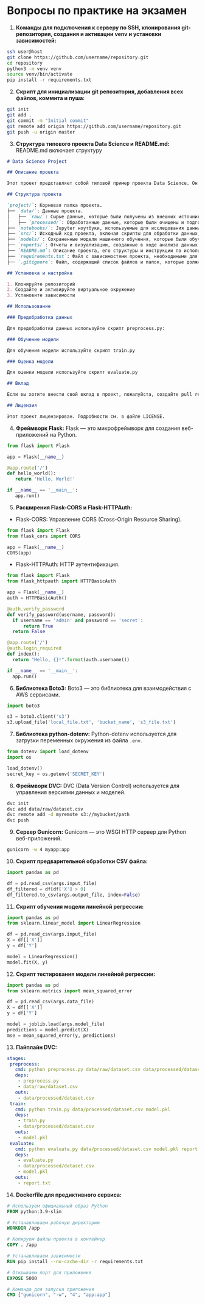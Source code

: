 # Вопросы по практике на экзамен 

1. **Команды для подключения к серверу по SSH, клонирования git-репозитория, создания и активации venv и установки зависимостей:**
  ```bash
  ssh user@host
  git clone https://github.com/username/repository.git
  cd repository
  python3 -m venv venv
  source venv/bin/activate
  pip install -r requirements.txt
  ```

2. **Скрипт для инициализации git репозитория, добавления всех файлов, коммита и пуша:**
  ```bash
  git init
  git add .
  git commit -m "Initial commit"
  git remote add origin https://github.com/username/repository.git
  git push -u origin master
  ```

3. **Структура типового проекта Data Science и README.md:**
  README.md включает структуру
  ```markdown
  # Data Science Project

  ## Описание проекта

  Этот проект представляет собой типовой пример проекта Data Science. Он включает в себя все необходимые компоненты для работы с данными, их обработки, моделирования и оценки результатов.

  ## Структура проекта

  `project/`: Корневая папка проекта.
  ├── `data/`: Данные проекта.
  │   ├── `raw/`: Сырые данные, которые были получены из внешних источников и не подвергались никакой обработке.
  │   ├── `processed/`: Обработанные данные, которые были очищены и подготовлены для анализа и моделирования.
  ├── `notebooks/`: Jupyter ноутбуки, используемые для исследования данных, визуализации и разработки моделей.
  ├── `src/`: Исходный код проекта, включая скрипты для обработки данных, обучения моделей и их оценки.
  ├── `models/`: Сохраненные модели машинного обучения, которые были обучены на данных.
  ├── `reports/`: Отчеты и визуализации, созданные в ходе анализа данных и оценки моделей.
  ├── `README.md`: Описание проекта, его структуры и инструкции по использованию.
  ├── `requirements.txt`: Файл с зависимостями проекта, необходимыми для его работы.
  ├── `.gitignore`: Файл, содержащий список файлов и папок, которые должны быть проигнорированы системой контроля версий Git.

  ## Установка и настройка

  1. Клонируйте репозиторий
  2. Создайте и активируйте виртуальное окружение
  3. Установите зависимости

  ## Использование

  ### Предобработка данных
  
  Для предобработки данных используйте скрипт preprocess.py:
  
  ### Обучение модели

  Для обучения модели используйте скрипт train.py

  ### Оценка модели

  Для оценки модели используйте скрипт evaluate.py

  ## Вклад
  
  Если вы хотите внести свой вклад в проект, пожалуйста, создайте pull request или откройте issue для обсуждения изменений.
  
  ## Лицензия
  
  Этот проект лицензирован. Подробности см. в файле LICENSE.
  ```

4. **Фреймворк Flask:**
  Flask — это микрофреймворк для создания веб-приложений на Python.
  ```python
  from flask import Flask

  app = Flask(__name__)

  @app.route('/')
  def hello_world():
     return 'Hello, World!'

  if __name__ == '__main__':
     app.run()
  ```

5. **Расширения Flask-CORS и Flask-HTTPAuth:**
  - Flask-CORS: Управление CORS (Cross-Origin Resource Sharing).
  ```python
  from flask import Flask
  from flask_cors import CORS

  app = Flask(__name__)
  CORS(app)
  ```

  - Flask-HTTPAuth: HTTP аутентификация.
  ```python
  from flask import Flask
  from flask_httpauth import HTTPBasicAuth

  app = Flask(__name__)
  auth = HTTPBasicAuth()

  @auth.verify_password
  def verify_password(username, password):
    if username == 'admin' and password == 'secret':
        return True
    return False

  @app.route('/')
  @auth.login_required
  def index():
    return "Hello, {}!".format(auth.username())

  if __name__ == '__main__':
    app.run()
  ```

6. **Библиотека Boto3:**
  Boto3 — это библиотека для взаимодействия с AWS сервисами.
  ```python
  import boto3

  s3 = boto3.client('s3')
  s3.upload_file('local_file.txt', 'bucket_name', 's3_file.txt')
  ```

7. **Библиотека python-dotenv:**
  Python-dotenv используется для загрузки переменных окружения из файла `.env`.
  ```python
  from dotenv import load_dotenv
  import os

  load_dotenv()
  secret_key = os.getenv('SECRET_KEY')
  ```

8. **Фреймворк DVC:**
  DVC (Data Version Control) используется для управления версиями данных и моделей.
  ```bash
  dvc init
  dvc add data/raw/dataset.csv
  dvc remote add -d myremote s3://mybucket/path
  dvc push
  ```

9. **Сервер Gunicorn:**
  Gunicorn — это WSGI HTTP сервер для Python веб-приложений.
  ```bash
  gunicorn -w 4 myapp:app
  ```

10. **Скрипт предварительной обработки CSV файла:**
   ```python
   import pandas as pd

   df = pd.read_csv(args.input_file)
   df_filtered = df[df['X'] > 0]
   df_filtered.to_csv(args.output_file, index=False)
   ```

11. **Скрипт обучения модели линейной регрессии:**
   ```python
   import pandas as pd
   from sklearn.linear_model import LinearRegression

   df = pd.read_csv(args.input_file)
   X = df[['X']]
   y = df['Y']

   model = LinearRegression()
   model.fit(X, y)
   ```

12. **Скрипт тестирования модели линейной регрессии:**
   ```python
   import pandas as pd
   from sklearn.metrics import mean_squared_error

   df = pd.read_csv(args.data_file)
   X = df[['X']]
   y = df['Y']

   model = joblib.load(args.model_file)
   predictions = model.predict(X)
   mse = mean_squared_error(y, predictions)
   ```

13. **Пайплайн DVC:**
   ```yaml
   stages:
    preprocess:
      cmd: python preprocess.py data/raw/dataset.csv data/processed/dataset.csv
      deps:
       - preprocess.py
       - data/raw/dataset.csv
      outs:
       - data/processed/dataset.csv
    train:
      cmd: python train.py data/processed/dataset.csv model.pkl
      deps:
       - train.py
       - data/processed/dataset.csv
      outs:
       - model.pkl
    evaluate:
      cmd: python evaluate.py data/processed/dataset.csv model.pkl report.txt
      deps:
       - evaluate.py
       - data/processed/dataset.csv
       - model.pkl
      outs:
       - report.txt
   ```

14. **Dockerfile для предиктивного сервиса:**
   ```dockerfile
   # Используем официальный образ Python
   FROM python:3.9-slim

   # Устанавливаем рабочую директорию
   WORKDIR /app

   # Копируем файлы проекта в контейнер
   COPY . /app

   # Устанавливаем зависимости
   RUN pip install --no-cache-dir -r requirements.txt

   # Открываем порт для приложения
   EXPOSE 5000

   # Команда для запуска приложения
   CMD ["gunicorn", "-w", "4", "app:app"]
   ```

